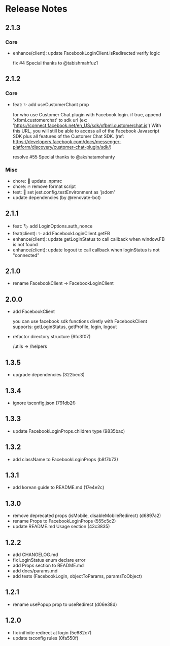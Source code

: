 <!-- markdownlint-disable MD024 MD034 MD033 -->

# Release Notes

## 2.1.3

### Core

- enhance(client): update FacebookLoginClient.isRedirected verify logic

  fix #4
  Special thanks to @tabishmahfuz1

## 2.1.2

### Core

- feat: :sparkles: add useCustomerChant prop

  for who use Customer Chat plugin with Facebook login.
  if true, append 'xfbml.customerchat' to sdk url (ex: 'https://connect.facebook.net/en_US/sdk/xfbml.customerchat.js')
  With this URL, you will still be able to access all of the Facebook Javascript SDK plus all features of the Customer Chat SDK.
  (ref: https://developers.facebook.com/docs/messenger-platform/discovery/customer-chat-plugin/sdk/)

  resolve #55
  Special thanks to @akshatamohanty

### Misc

- chore: 🔧 update .npmrc
- chore: 🔥 remove format script
- test: 🔧 set jest.config.testEnvironment as 'jsdom'
- update dependencies (by @renovate-bot)

## 2.1.1

- feat: :label: add LoginOptions.auth_nonce
- feat(client): :sparkles: add FacebookLoginClient.getFB
- enhance(client): update getLoginStatus to call callback when window.FB is not found
- enhance(client): update logout to call callback when loginStatus is not "connected"

## 2.1.0

- rename FacebookClient -> FacebookLoginClient

## 2.0.0

- add FacebookClient

  you can use facebook sdk functions diretly with FacebookClient <br>
  supports: getLoginStatus, getProfile, login, logout

- refactor directory structure (6fc3f07)

  /utils -> /helpers

## 1.3.5

- upgrade dependencies (322bec3)

## 1.3.4

- ignore tsconfig.json (791db2f)

## 1.3.3

- update FacebookLoginProps.children type (9835bac)

## 1.3.2

- add className to FacebookLoginProps (b8f7b73)

## 1.3.1

- add korean guide to README.md (17e4e2c)

## 1.3.0

- remove deprecated props (isMobile, disableMobileRedirect) (d6897a2)
- rename Props to FacebookLoginProps (555c5c2)
- update README.md Usage section (43c3835)

## 1.2.2

- add CHANGELOG.md
- fix LoginStatus enum declare error
- add Props section to README.md
- add docs/params.md
- add tests (FacebookLogin, objectToParams, paramsToObject)

## 1.2.1

- rename usePopup prop to useRedirect (d06e38d)

## 1.2.0

- fix inifinite redirect at login (5e682c7)
- update tsconfig rules (0fa550f)
